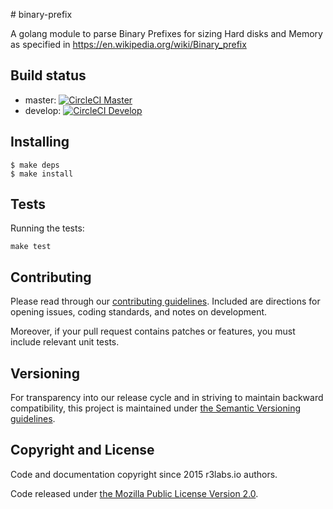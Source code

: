# binary-prefix

A golang module to parse Binary Prefixes for sizing Hard disks and Memory as
specified in https://en.wikipedia.org/wiki/Binary_prefix

## Build status

* master:  [![CircleCI Master](https://circleci.com/gh/r3labs/binary-prefix/tree/master.svg?style=svg&circle-token=627e89c447fe342aff9815ca146b081a37c075ad)](https://circleci.com/gh/r3labs/binary-prefix/tree/master)
* develop: [![CircleCI Develop](https://circleci.com/gh/r3labs/binary-prefix/tree/develop.svg?style=svg&circle-token=627e89c447fe342aff9815ca146b081a37c075ad)](https://circleci.com/gh/r3labs/binary-prefix/tree/develop)

## Installing

```
$ make deps
$ make install
```

## Tests

Running the tests:
```
make test
```

## Contributing

Please read through our
[contributing guidelines](CONTRIBUTING.md).
Included are directions for opening issues, coding standards, and notes on
development.

Moreover, if your pull request contains patches or features, you must include
relevant unit tests.

## Versioning

For transparency into our release cycle and in striving to maintain backward
compatibility, this project is maintained under [the Semantic Versioning guidelines](http://semver.org/).

## Copyright and License

Code and documentation copyright since 2015 r3labs.io authors.

Code released under
[the Mozilla Public License Version 2.0](LICENSE).
